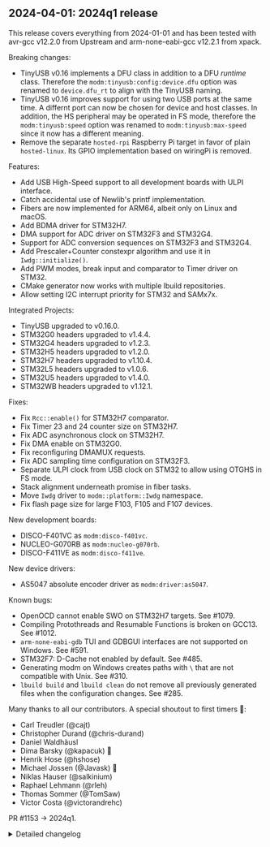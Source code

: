 ## 2024-04-01: 2024q1 release

This release covers everything from 2024-01-01 and has been tested with avr-gcc
v12.2.0 from Upstream and arm-none-eabi-gcc v12.2.1 from xpack.

Breaking changes:

- TinyUSB v0.16 implements a DFU class in addition to a DFU *runtime* class.
  Therefore the `modm:tinyusb:config:device.dfu` option was renamed to
  `device.dfu_rt` to align with the TinyUSB naming.
- TinyUSB v0.16 improves support for using two USB ports at the same time. A
  differnt port can now be chosen for device and host classes. In addition, the
  HS peripheral may be operated in FS mode, therefore the `modm:tinyusb:speed`
  option was renamed to `modm:tinyusb:max-speed` since it now has a different
  meaning.
- Remove the separate `hosted-rpi` Raspberry Pi target in favor of plain
  `hosted-linux`. Its GPIO implementation based on wiringPi is removed.

Features:

- Add USB High-Speed support to all development boards with ULPI interface.
- Catch accidental use of Newlib's printf implementation.
- Fibers are now implemented for ARM64, albeit only on Linux and macOS.
- Add BDMA driver for STM32H7.
- DMA support for ADC driver on STM32F3 and STM32G4.
- Support for ADC conversion sequences on STM32F3 and STM32G4.
- Add Prescaler+Counter constexpr algorithm and use it in `Iwdg::initialize()`.
- Add PWM modes, break input and comparator to Timer driver on STM32.
- CMake generator now works with multiple lbuild repositories.
- Allow setting I2C interrupt priority for STM32 and SAMx7x.

Integrated Projects:

- TinyUSB upgraded to v0.16.0.
- STM32G0 headers upgraded to v1.4.4.
- STM32G4 headers upgraded to v1.2.3.
- STM32H5 headers upgraded to v1.2.0.
- STM32H7 headers upgraded to v1.10.4.
- STM32L5 headers upgraded to v1.0.6.
- STM32U5 headers upgraded to v1.4.0.
- STM32WB headers upgraded to v1.12.1.

Fixes:

- Fix `Rcc::enable()` for STM32H7 comparator.
- Fix Timer 23 and 24 counter size on STM32H7.
- Fix ADC asynchronous clock on STM32H7.
- Fix DMA enable on STM32G0.
- Fix reconfiguring DMAMUX requests.
- Fix ADC sampling time configuration on STM32F3.
- Separate ULPI clock from USB clock on STM32 to allow using OTGHS in FS mode.
- Stack alignment underneath promise in fiber tasks.
- Move `Iwdg` driver to `modm::platform::Iwdg` namespace.
- Fix flash page size for large F103, F105 and F107 devices.

New development boards:

- DISCO-F401VC as `modm:disco-f401vc`.
- NUCLEO-G070RB as `modm:nucleo-g070rb`.
- DISCO-F411VE as `modm:disco-f411ve`.

New device drivers:

- AS5047 absolute encoder driver as `modm:driver:as5047`.

Known bugs:

- OpenOCD cannot enable SWO on STM32H7 targets. See #1079.
- Compiling Protothreads and Resumable Functions is broken on GCC13. See #1012.
- `arm-none-eabi-gdb` TUI and GDBGUI interfaces are not supported on Windows.
  See #591.
- STM32F7: D-Cache not enabled by default. See #485.
- Generating modm on Windows creates paths with `\` that are not compatible with
  Unix. See #310.
- `lbuild build` and `lbuild clean` do not remove all previously generated files
  when the configuration changes. See #285.

Many thanks to all our contributors.
A special shoutout to first timers 🎉:

- Carl Treudler (@cajt)
- Christopher Durand (@chris-durand)
- Daniel Waldhäusl
- Dima Barsky (@kapacuk) 🎉
- Henrik Hose (@hshose)
- Michael Jossen (@Javask) 🎉
- Niklas Hauser (@salkinium)
- Raphael Lehmann (@rleh)
- Thomas Sommer (@TomSaw)
- Victor Costa (@victorandrehc)

PR #1153 -> 2024q1.

<details>
<summary>Detailed changelog</summary>

#### 2024-03-15: Allow I2C interrupt priority to be set

PR #1143 -> 734de07 and PR #1148 -> e1d8a17.  

#### 2024-03-09: Adapt CMake generator to multiple lbuild repositories

PR #1140 -> 1a89fbe.  
Tested in hardware by @Javask.

#### 2024-03-08: Extend Timer features for STM32G0

PR #1134 -> a371df6.  
Tested in hardware by @victorandrehc.

#### 2024-03-08: Add AS5047 absolute encoder driver

PR #1138 -> dbfd93b.  
Tested in hardware by @hshose.

#### 2024-03-06: Add DISCO-F411VE board support

PR #1135 -> 009bb06.  
Tested in hardware by @tomsaw.

#### 2024-02-06: Use Prescaler+Counter algorithm for `Iwdg::initialize()`

PR #1127 -> 23036e3.  
Tested in hardware by @salkinium.

#### 2024-02-05: Add DMA and conversion sequence support to STM32F3/G4 ADC

PR #1126 -> fe4cbc5.  
Tested in hardware by @chris-durand.

#### 2024-02-02: Add NUCLEO-G070RB board support

PR #1125 -> 6de70ba.  
Tested in hardware by @chris-durand.

#### 2024-02-01: Add BDMA driver for STM32H7

PR #1115 -> 2e40ab4.  
Tested in hardware by @chris-durand.

#### 2024-01-21: Implement Fibers for ARM64

New targets with `-arm64` suffix, `-x86_64` is implicit for backwards
compatibility:

- `hosted-linux-arm64`
- `hosted-darwin-arm64`

Removed `hosted-rpi` target, as wiringPi is deprecated and thus the target lost
its only peripheral.

PR #1113 -> 623a13b.  
Tested in hardware by @salkinium (Apple Silicon M2) and @rleh (Raspberry Pi).

#### 2024-01-14: Catch Newlib's printf usage

This previously lead to cryptic linking failures due to a missing heap
implementation. Now any use of `printf` without including the `modm:printf`
module will lead to a linking failure with a proper error description.

PR #1120 -> 7318c28.  
Tested by @salkinium.

#### 2024-01-05: Upgrade TinyUSB to v0.16.0

PR #1116 -> 1f210c1.  
Tested in hardware by @salkinium with **high** impact on TinyUSB configuration.

#### 2024-01-05: Add DISCO-F401VC board support

PR #1117 -> 2381c61.  
Tested in hardware by @cajt.

#### 2024-01-04: Miscellaneous fixes for STM32H7 and STM32G0

PR #1114 -> 8bcbe25.  
Tested in hardware by @chris-durand.

</details>
